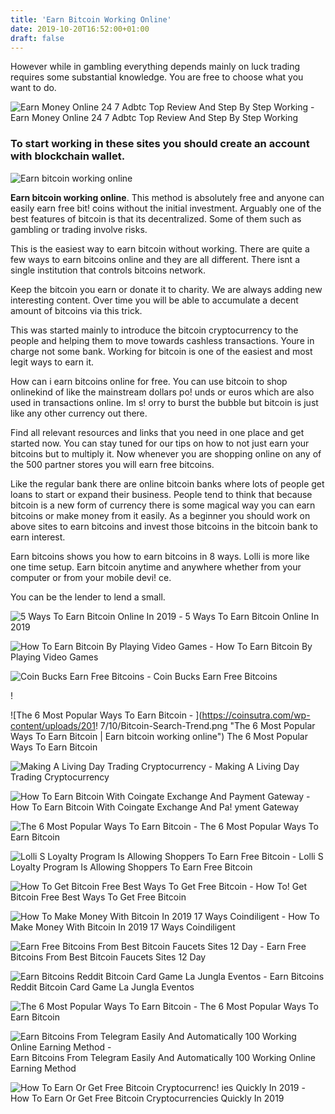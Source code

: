 ```yaml
---
title: 'Earn Bitcoin Working Online'
date: 2019-10-20T16:52:00+01:00
draft: false
---
```


However while in gambling everything depends mainly on luck trading requires some substantial knowledge. You are free to choose what you want to do.

![Earn Money Online 24 7 Adbtc Top Review And Step By Step Working - ](https://4.bp.blogspot.com/-mqFo31rdYik/W8TjfDJQlZI/AAAAAAAACu8/FtywOcYQ5AkXkVYTNVY7a586iRLcbX0twCLcBGAs/s280/adbtc%2Bearn.PNG "Earn Money Online 24 7 Adbtc Top Review And Step By Step Working | Earn bitcoin working online") Earn Money Online 24 7 Adbtc Top Review And Step By Step Working

### To start working in these sites you should create an account with blockchain wallet.

![Earn bitcoin working online](https://ytimg.googleusercontent.com/vi/LucHCMDAe0U/mqdefault.jpg "Earn bitcoin working online")

**Earn bitcoin working online**. This method is absolutely free and anyone can easily earn free bit! coins without the initial investment. Arguably one of the best features of bitcoin is that its decentralized. Some of them such as gambling or trading involve risks.

This is the easiest way to earn bitcoin without working. There are quite a few ways to earn bitcoins online and they are all different. There isnt a single institution that controls bitcoins network.

Keep the bitcoin you earn or donate it to charity. We are always adding new interesting content. Over time you will be able to accumulate a decent amount of bitcoins via this trick.

This was started mainly to introduce the bitcoin cryptocurrency to the people and helping them to move towards cashless transactions. Youre in charge not some bank. Working for bitcoin is one of the easiest and most legit ways to earn it.

How can i earn bitcoins online for free. You can use bitcoin to shop onlinekind of like the mainstream dollars po! unds or euros which are also used in transactions online. Im s! orry to burst the bubble but bitcoin is just like any other currency out there.

Find all relevant resources and links that you need in one place and get started now. You can stay tuned for our tips on how to not just earn your bitcoins but to multiply it. Now whenever you are shopping online on any of the 500 partner stores you will earn free bitcoins.

Like the regular bank there are online bitcoin banks where lots of people get loans to start or expand their business. People tend to think that because bitcoin is a new form of currency there is some magical way you can earn bitcoins or make money from it easily. As a beginner you should work on above sites to earn bitcoins and invest those bitcoins in the bitcoin bank to earn interest.

Earn bitcoins shows you how to earn bitcoins in 8 ways. Lolli is more like one time setup. Earn bitcoin anytime and anywhere whether from your computer or from your mobile devi! ce.

You can be the lender to lend a small.

![5 Ways To Earn Bitcoin Online In 2019 - ](https://i2.wp.com/bitcoinafrica.io/wp-content/uploads/2017/05/Genesis-Mining-Cloud-Mining300x300-01.png?resize=235%2C236 "5 Ways To Earn Bitcoin Online In 2019 | Earn bitcoin working online") 5 Ways To Earn Bitcoin Online In 2019

![How To Earn Bitcoin By Playing Video Games - ](https://i.ytimg.com/vi/pDuRgmnSseo/maxresdefault.jpg "How To Earn Bitcoin By Playing Video Games | Earn bitcoin working online") How To Earn Bitcoin By Playing Video Games

![Coin Bucks Earn Free Bitcoins - ](https://coinbucks.io/img/coinplay-preview-small.png "Coin Bucks Earn Free Bitcoins | Earn bitcoin working online") Coin Bucks Earn Free Bitcoins

!

![The 6 Most Popular Ways To Earn Bitcoin - ](https://coinsutra.com/wp-content/uploads/201!   7/10/Bitcoin-Search-Trend.png "The 6 Most Popular Ways To Earn Bitcoin | Earn bitcoin working online") The 6 Most Popular Ways To Earn Bitcoin

![Making A Living Day Trading Cryptocurrency - ](https://d33wubrfki0l68.cloudfront.net/436942e343aacc49bd547ee3ea17bf9424c80dae/45fe4/images/making-a-living-day-trading-crypto/bitcoin-chart.png "Making A Living Day Trading Cryptocurrency | Earn bitcoin working online") Making A Living Day Trading Cryptocurrency

![How To Earn Bitcoin With Coingate Exchange And Payment Gateway - ](https://steemitimages.com/DQmXGYNE3qifLa35fW63CwAKVVgvRoJUjpmjRvNa3LLR28w/Coingate.jpg "How To Earn Bitcoin With Coingate Exchange And Payment Gateway | Earn bitcoin working online") How To Earn Bitcoin With Coingate Exchange And Pa! yment Gateway

![The 6 Most Popular Ways To Earn Bitcoin - ](https://coinsutra.com/wp-content/uploads/2019/01/Lolli-free-bitcoins.jpg "The 6 Most Popular Ways To Earn Bitcoin | Earn bitcoin working online") The 6 Most Popular Ways To Earn Bitcoin

![Lolli S Loyalty Program Is Allowing Shoppers To Earn Free Bitcoin - ](https://coinrevolution.com/wp-content/uploads/2019/08/12-1.jpg "Lolli S Loyalty Program Is Allowing Shoppers To Earn Free Bitcoin | Earn bitcoin working online") Lolli S Loyalty Program Is Allowing Shoppers To Earn Free Bitcoin

![How To Get Bitcoin Free Best Ways To Get Free Bitcoin - ](https://www.deepwebsiteslinks.com/wp-content/uploads/2017/04/2.png "How To Get Bitcoin Free Best Ways To Get Free Bitcoin | Earn bitcoin working online") How To! Get Bitcoin Free Best Ways To Get Free Bitcoin

 ![How To Make Money With Bitcoin In 2019 17 Ways Coindiligent - ](https://coindiligent.com/wp-content/uploads/2018/01/earn-bitcoin-by-writing.png "How To Make Money With Bitcoin In 2019 17 Ways Coindiligent | Earn bitcoin working online") How To Make Money With Bitcoin In 2019 17 Ways Coindiligent

![Earn Free Bitcoins From Best Bitcoin Faucets Sites 12 Day - ](https://moneywika.com/wp-content/uploads/2017/09/earn-bitcoins-for-free.png "Earn Free Bitcoins From Best Bitcoin Faucets Sites 12 Day | Earn bitcoin working online") Earn Free Bitcoins From Best Bitcoin Faucets Sites 12 Day

![Earn Bitcoins Reddit Bitcoin Card Game La Jungla Eventos - ](https://i.redditmedia.com/GUPIKjxUOCpDFNOTUTXmaxOwvD2cw1b-_7s65kyl5Vw.png?w\\u003d320\\u0026s\\u003df51fc9212814f8bbb3dbf7eb47aeecd1 "Earn Bi!   tcoins Reddit Bitcoin Card Game La Jungla Eventos | Earn bitcoin working online") Earn Bitcoins Reddit Bitcoin Card Game La Jungla Eventos

![The 6 Most Popular Ways To Earn Bitcoin - ](https://coinsutra.com/wp-content/uploads/2019/01/Lolli-brands.jpg "The 6 Most Popular Ways To Earn Bitcoin | Earn bitcoin working online") The 6 Most Popular Ways To Earn Bitcoin

![Earn Bitcoins From Telegram Easily And Automatically 100 Working Online Earning Method - ](https://i.ytimg.com/vi/H59DI2Z-0FQ/maxresdefault.jpg "Earn Bitcoins From Telegram Easily And Automatically 100 Working Online Earning Method | Earn bitcoin working online") Earn Bitcoins From Telegram Easily And Automatically 100 Working Online Earning Method

![How To Earn Or Get Free Bitcoin Cryptocurrenc!   ies Quickly In 2019 - ](https://themoneymongers.com/wp-content/uploads/2019/04/Lolli-Feature-Image.png "How To Earn Or Get Free Bitcoin Cryptocurrencies Quickly In 2019 | Earn bitcoin working online") How To Earn Or Get Free Bitcoin Cryptocurrencies Quickly In 2019